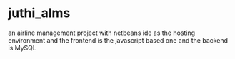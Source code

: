 # juthi_alms
an airline management project with netbeans ide as the hosting environment and the frontend is the javascript based one and the backend is MySQL
